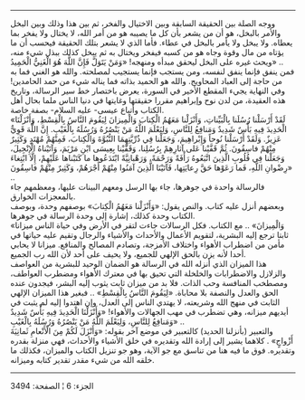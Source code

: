 ------------------------------------------------------------------------

ووجه الصلة بين الحقيقة السابقة وبين الاختيال والفخر، ثم بين هذا وذلك
وبين البخل والأمر بالبخل، هو أن من يشعر بأن كل ما يصيبه هو من أمر الله،
لا يختال ولا يفخر بما يعطاه. ولا يبخل ولا يأمر بالبخل في عطاء. فأما الذي
لا يشعر بتلك الحقيقة فيحسب أن ما يؤتاه من مال وقوة وجاه هو من كسبه فيفخر
ويختال به ثم يبخل كذلك ببذل شيء منه، ويحث غيره على البخل ليحقق مبدأه
ومنهجه! «وَمَنْ يَتَوَلَّ فَإِنَّ اللَّهَ هُوَ الْغَنِيُّ الْحَمِيدُ» ..  
فمن ينفق فإنما ينفق لنفسه، ومن يستجب فإنما يستجيب لمصلحته. والله هو
الغني فما به من حاجة إلى العباد المحاويج. والله هو الحميد بذاته فما
يناله شيء من حمد الحامدين! وفي النهاية يجيء المقطع الأخير في السورة،
يعرض باختصار خط سير الرسالة، وتاريخ هذه العقيدة، من لدن نوح وإبراهيم
مقررا حقيقتها وغايتها في دنيا الناس ملما بحال أهل الكتاب وأتباع عيسى-
عليه السلام- بصفة خاصة.  
«لَقَدْ أَرْسَلْنا رُسُلَنا بِالْبَيِّناتِ، وَأَنْزَلْنا مَعَهُمُ الْكِتابَ وَالْمِيزانَ لِيَقُومَ النَّاسُ
بِالْقِسْطِ، وَأَنْزَلْنَا الْحَدِيدَ فِيهِ بَأْسٌ شَدِيدٌ وَمَنافِعُ لِلنَّاسِ، وَلِيَعْلَمَ اللَّهُ مَنْ يَنْصُرُهُ
وَرُسُلَهُ بِالْغَيْبِ. إِنَّ اللَّهَ قَوِيٌّ عَزِيزٌ. وَلَقَدْ أَرْسَلْنا نُوحاً وَإِبْراهِيمَ، وَجَعَلْنا فِي
ذُرِّيَّتِهِمَا النُّبُوَّةَ وَالْكِتابَ، فَمِنْهُمْ مُهْتَدٍ وَكَثِيرٌ مِنْهُمْ فاسِقُونَ. ثُمَّ قَفَّيْنا عَلى
آثارِهِمْ بِرُسُلِنا، وَقَفَّيْنا بِعِيسَى ابْنِ مَرْيَمَ، وَآتَيْناهُ الْإِنْجِيلَ، وَجَعَلْنا فِي قُلُوبِ
الَّذِينَ اتَّبَعُوهُ رَأْفَةً وَرَحْمَةً، وَرَهْبانِيَّةً ابْتَدَعُوها ما كَتَبْناها عَلَيْهِمْ، إِلَّا ابْتِغاءَ
رِضْوانِ اللَّهِ، فَما رَعَوْها حَقَّ رِعايَتِها، فَآتَيْنَا الَّذِينَ آمَنُوا مِنْهُمْ أَجْرَهُمْ، وَكَثِيرٌ
مِنْهُمْ فاسِقُونَ» ..  
فالرسالة واحدة في جوهرها، جاء بها الرسل ومعهم البينات عليها، ومعظمهم جاء
بالمعجزات الخوارق.  
وبعضهم أنزل عليه كتاب. والنص يقول: «وَأَنْزَلْنا مَعَهُمُ الْكِتابَ» بوصفهم وحدة،
وبوصف الكتاب وحدة كذلك، إشارة إلى وحدة الرسالة في جوهرها.  
«وَالْمِيزانَ» .. مع الكتاب. فكل الرسالات جاءت لتقر في الأرض وفي حياة الناس
ميزانا ثابتا ترجع إليه البشرية، لتقويم الأعمال والأحداث والأشياء والرجال
وتقيم عليه حياتها في مأمن من اضطراب الأهواء واختلاف الأمزجة، وتصادم
المصالح والمنافع. ميزانا لا يحابي أحدا لأنه يزن بالحق الإلهي للجميع، ولا
يحيف على أحد لأن الله رب الجميع.  
هذا الميزان الذي أنزله الله في الرسالة هو الضمان الوحيد للبشرية من
العواصف والزلازل والاضطرابات والخلخلة التي تحيق بها في معترك الأهواء
ومضطرب العواطف، ومصطخب المنافسة وحب الذات. فلا بد من ميزان ثابت يثوب
إليه البشر، فيجدون عنده الحق والعدل والنصفة بلا محاباة. «لِيَقُومَ النَّاسُ
بِالْقِسْطِ» .. فبغير هذا الميزان الإلهي الثابت في منهج الله وشريعته، لا
يهتدي الناس إلى العدل، وإن اهتدوا إليه لم يثبت في أيديهم ميزانه، وهي
تضطرب في مهب الجهالات والأهواء! «وَأَنْزَلْنَا الْحَدِيدَ فِيهِ بَأْسٌ شَدِيدٌ وَمَنافِعُ
لِلنَّاسِ، وَلِيَعْلَمَ اللَّهُ مَنْ يَنْصُرُهُ وَرُسُلَهُ بِالْغَيْبِ» ..  
والتعبير (بأنزلنا الحديد) كالتعبير في موضع آخر بقوله: «وَأَنْزَلَ لَكُمْ مِنَ
الْأَنْعامِ ثَمانِيَةَ أَزْواجٍ» . كلاهما يشير إلى إرادة الله وتقديره في خلق
الأشياء والأحداث، فهي منزلة بقدره وتقديره. فوق ما فيه هنا من تناسق مع جو
الآية، وهو جو تنزيل الكتاب والميزان، فكذلك ما خلقه الله من شيء مقدر
تقدير كتابه وميزانه.

------------------------------------------------------------------------

الجزء: 6 ¦ الصفحة: 3494
